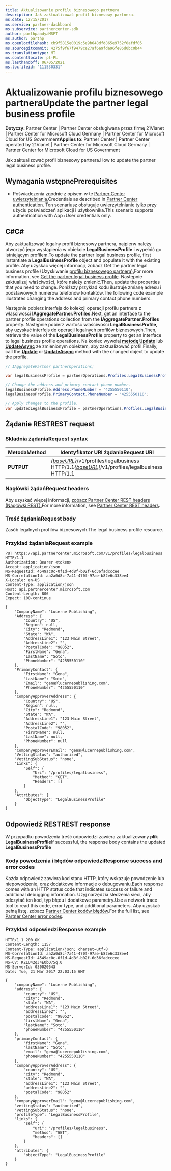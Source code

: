 ```yaml
---
title: Aktualizowanie profilu biznesowego partnera
description: Jak zaktualizować profil biznesowy partnera.
ms.date: 12/15/2017
ms.service: partner-dashboard
ms.subservice: partnercenter-sdk
author: parthpandyaMSFT
ms.author: parthp
ms.openlocfilehash: cb9f5815e0019c5e9b648dfd865e9752f0afdf05
ms.sourcegitcommit: 4275f9f67f9479ce27af6a9fda96fe86d0bc0b44
ms.translationtype: MT
ms.contentlocale: pl-PL
ms.lasthandoff: 06/05/2021
ms.locfileid: "111530331"
---
```

# <a name="update-the-partner-legal-business-profile"></a><span data-ttu-id="c7e61-103">Aktualizowanie profilu biznesowego partnera</span><span class="sxs-lookup"><span data-stu-id="c7e61-103">Update the partner legal business profile</span></span>

<span data-ttu-id="c7e61-104">**Dotyczy:** Partner Center | Partner Center obsługiwana przez firmę 21Vianet | Partner Center for Microsoft Cloud Germany | Partner Center for Microsoft Cloud for US Government</span><span class="sxs-lookup"><span data-stu-id="c7e61-104">**Applies to**: Partner Center | Partner Center operated by 21Vianet | Partner Center for Microsoft Cloud Germany | Partner Center for Microsoft Cloud for US Government</span></span>

<span data-ttu-id="c7e61-105">Jak zaktualizować profil biznesowy partnera.</span><span class="sxs-lookup"><span data-stu-id="c7e61-105">How to update the partner legal business profile.</span></span>

## <a name="prerequisites"></a><span data-ttu-id="c7e61-106">Wymagania wstępne</span><span class="sxs-lookup"><span data-stu-id="c7e61-106">Prerequisites</span></span>

- <span data-ttu-id="c7e61-107">Poświadczenia zgodnie z opisem w te [Partner Center uwierzytelniania.](partner-center-authentication.md)</span><span class="sxs-lookup"><span data-stu-id="c7e61-107">Credentials as described in [Partner Center authentication](partner-center-authentication.md).</span></span> <span data-ttu-id="c7e61-108">Ten scenariusz obsługuje uwierzytelnianie tylko przy użyciu poświadczeń aplikacji i użytkownika.</span><span class="sxs-lookup"><span data-stu-id="c7e61-108">This scenario supports authentication with App+User credentials only.</span></span>

## <a name="c"></a><span data-ttu-id="c7e61-109">C\#</span><span class="sxs-lookup"><span data-stu-id="c7e61-109">C\#</span></span>

<span data-ttu-id="c7e61-110">Aby zaktualizować legalny profil biznesowy partnera, najpierw należy utworzyć jego wystąpienia w obiekcie **LegalBusinessProfile** i wypełnić go istniejącym profilem.</span><span class="sxs-lookup"><span data-stu-id="c7e61-110">To update the partner legal business profile, first instantiate a **LegalBusinessProfile** object and populate it with the existing profile.</span></span> <span data-ttu-id="c7e61-111">Aby uzyskać więcej informacji, zobacz Get the partner legal business profile (Uzyskiwanie [profilu biznesowego partnera).](get-legal-business-profile.md)</span><span class="sxs-lookup"><span data-stu-id="c7e61-111">For more information, see [Get the partner legal business profile](get-legal-business-profile.md).</span></span> <span data-ttu-id="c7e61-112">Następnie zaktualizuj właściwości, które należy zmienić.</span><span class="sxs-lookup"><span data-stu-id="c7e61-112">Then, update the properties that you need to change.</span></span> <span data-ttu-id="c7e61-113">Poniższy przykład kodu ilustruje zmianę adresu i podstawowych numerów telefonów kontaktów.</span><span class="sxs-lookup"><span data-stu-id="c7e61-113">The following code example illustrates changing the address and primary contact phone numbers.</span></span>

<span data-ttu-id="c7e61-114">Następnie pobierz interfejs do kolekcji operacji profilu partnera z właściwości **IAggregatePartner.Profiles.**</span><span class="sxs-lookup"><span data-stu-id="c7e61-114">Next, get an interface to the partner profile operations collection from the **IAggregatePartner.Profiles** property.</span></span> <span data-ttu-id="c7e61-115">Następnie pobierz wartość właściwości **LegalBusinessProfile,** aby uzyskać interfejs do operacji legalnych profilów biznesowych.</span><span class="sxs-lookup"><span data-stu-id="c7e61-115">Then, retrieve the value of the **LegalBusinessProfile** property to get an interface to legal business profile operations.</span></span> <span data-ttu-id="c7e61-116">Na koniec wywołaj [**metodę Update**](/dotnet/api/microsoft.store.partnercenter.profiles.ilegalbusinessprofile.update) lub [**UpdateAsync**](/dotnet/api/microsoft.store.partnercenter.profiles.ilegalbusinessprofile.updateasync) ze zmienionym obiektem, aby zaktualizować profil.</span><span class="sxs-lookup"><span data-stu-id="c7e61-116">Finally, call the [**Update**](/dotnet/api/microsoft.store.partnercenter.profiles.ilegalbusinessprofile.update) or [**UpdateAsync**](/dotnet/api/microsoft.store.partnercenter.profiles.ilegalbusinessprofile.updateasync) method with the changed object to update the profile.</span></span>

``` csharp
// IAggregatePartner partnerOperations;

var legalBusinessProfile = partnerOperations.Profiles.LegalBusinessProfile.Get();

// Change the address and primary contact phone number.
legalBusinessProfile.Address.PhoneNumber = "4255550110";
legalBusinessProfile.PrimaryContact.PhoneNumber = "4255550110";

// Apply changes to the profile.
var updatedLegalBusinessProfile = partnerOperations.Profiles.LegalBusinessProfile.Update(legalBusinessProfile);
```

## <a name="rest-request"></a><span data-ttu-id="c7e61-117">Żądanie REST</span><span class="sxs-lookup"><span data-stu-id="c7e61-117">REST request</span></span>

### <a name="request-syntax"></a><span data-ttu-id="c7e61-118">Składnia żądania</span><span class="sxs-lookup"><span data-stu-id="c7e61-118">Request syntax</span></span>

| <span data-ttu-id="c7e61-119">Metoda</span><span class="sxs-lookup"><span data-stu-id="c7e61-119">Method</span></span>  | <span data-ttu-id="c7e61-120">Identyfikator URI żądania</span><span class="sxs-lookup"><span data-stu-id="c7e61-120">Request URI</span></span>                                                                    |
|---------|--------------------------------------------------------------------------------|
| <span data-ttu-id="c7e61-121">**PUT**</span><span class="sxs-lookup"><span data-stu-id="c7e61-121">**PUT**</span></span> | <span data-ttu-id="c7e61-122">[*{baseURL}*](partner-center-rest-urls.md)/v1/profiles/legalbusiness HTTP/1.1</span><span class="sxs-lookup"><span data-stu-id="c7e61-122">[*{baseURL}*](partner-center-rest-urls.md)/v1/profiles/legalbusiness HTTP/1.1</span></span> |

### <a name="request-headers"></a><span data-ttu-id="c7e61-123">Nagłówki żądań</span><span class="sxs-lookup"><span data-stu-id="c7e61-123">Request headers</span></span>

<span data-ttu-id="c7e61-124">Aby uzyskać więcej informacji, [zobacz Partner Center REST headers (Nagłówki REST).](headers.md)</span><span class="sxs-lookup"><span data-stu-id="c7e61-124">For more information, see [Partner Center REST headers](headers.md).</span></span>

### <a name="request-body"></a><span data-ttu-id="c7e61-125">Treść żądania</span><span class="sxs-lookup"><span data-stu-id="c7e61-125">Request body</span></span>

<span data-ttu-id="c7e61-126">Zasób legalnych profilów biznesowych.</span><span class="sxs-lookup"><span data-stu-id="c7e61-126">The legal business profile resource.</span></span>

### <a name="request-example"></a><span data-ttu-id="c7e61-127">Przykład żądania</span><span class="sxs-lookup"><span data-stu-id="c7e61-127">Request example</span></span>

```http
PUT https://api.partnercenter.microsoft.com/v1/profiles/legalbusiness HTTP/1.1
Authorization: Bearer <token>
Accept: application/json
MS-RequestId: 4549ac0c-0f1d-4d8f-b02f-6d36fadcccee
MS-CorrelationId: aa2a0d8c-7a41-470f-97ae-b82e6c338ee4
X-Locale: en-US
Content-Type: application/json
Host: api.partnercenter.microsoft.com
Content-Length: 806
Expect: 100-continue

{
    "CompanyName": "Lucerne Publishing",
    "Address": {
        "Country": "US",
        "Region": null,
        "City": "Redmond",
        "State": "WA",
        "AddressLine1": "123 Main Street",
        "AddressLine2": "",
        "PostalCode": "98052",
        "FirstName": "Gena",
        "LastName": "Soto",
        "PhoneNumber": "4255550110"
    },
    "PrimaryContact": {
        "FirstName": "Gena",
        "LastName": "Soto",
        "Email": "gena@lucernepublishing.com",
        "PhoneNumber": "4255550110"
    },
    "CompanyApproverAddress": {
        "Country": "US",
        "Region": null,
        "City": "Redmond",
        "State": "WA",
        "AddressLine1": "123 Main Street",
        "AddressLine2": "",
        "PostalCode": "98052",
        "FirstName": null,
        "LastName": null,
        "PhoneNumber": null
    },
    "CompanyApproverEmail": "gena@lucernepublishing.com",
    "VettingStatus": "authorized",
    "VettingSubStatus": "none",
    "Links": {
        "Self": {
            "Uri": "/profiles/legalbusiness",
            "Method": "GET",
            "Headers": []
        }
    },
    "Attributes": {
        "ObjectType": "LegalBusinessProfile"
    }
}
```

## <a name="rest-response"></a><span data-ttu-id="c7e61-128">Odpowiedź REST</span><span class="sxs-lookup"><span data-stu-id="c7e61-128">REST response</span></span>

<span data-ttu-id="c7e61-129">W przypadku powodzenia treść odpowiedzi zawiera zaktualizowany **plik LegalBusinessProfile**</span><span class="sxs-lookup"><span data-stu-id="c7e61-129">If successful, the response body contains the updated **LegalBusinessProfile**</span></span>

### <a name="response-success-and-error-codes"></a><span data-ttu-id="c7e61-130">Kody powodzenia i błędów odpowiedzi</span><span class="sxs-lookup"><span data-stu-id="c7e61-130">Response success and error codes</span></span>

<span data-ttu-id="c7e61-131">Każda odpowiedź zawiera kod stanu HTTP, który wskazuje powodzenie lub niepowodzenie, oraz dodatkowe informacje o debugowaniu.</span><span class="sxs-lookup"><span data-stu-id="c7e61-131">Each response comes with an HTTP status code that indicates success or failure and additional debugging information.</span></span> <span data-ttu-id="c7e61-132">Użyj narzędzia śledzenia sieci, aby odczytać ten kod, typ błędu i dodatkowe parametry.</span><span class="sxs-lookup"><span data-stu-id="c7e61-132">Use a network trace tool to read this code, error type, and additional parameters.</span></span> <span data-ttu-id="c7e61-133">Aby uzyskać pełną listę, zobacz [Partner Center kodów błędów](error-codes.md).</span><span class="sxs-lookup"><span data-stu-id="c7e61-133">For the full list, see [Partner Center error codes](error-codes.md).</span></span>

### <a name="response-example"></a><span data-ttu-id="c7e61-134">Przykład odpowiedzi</span><span class="sxs-lookup"><span data-stu-id="c7e61-134">Response example</span></span>

```http
HTTP/1.1 200 OK
Content-Length: 1157
Content-Type: application/json; charset=utf-8
MS-CorrelationId: aa2a0d8c-7a41-470f-97ae-b82e6c338ee4
MS-RequestId: 4549ac0c-0f1d-4d8f-b02f-6d36fadcccee
MS-CV: KZLU42qJ4EObO75q.0
MS-ServerId: 030020643
Date: Tue, 21 Mar 2017 22:03:15 GMT

{
    "companyName": "Lucerne Publishing",
    "address": {
        "country": "US",
        "city": "Redmond",
        "state": "WA",
        "addressLine1": "123 Main Street",
        "addressLine2": "",
        "postalCode": "98052",
        "firstName": "Gena",
        "lastName": "Soto",
        "phoneNumber": "4255550110"
    },
    "primaryContact": {
        "firstName": "Gena",
        "lastName": "Soto",
        "email": "gena@lucernepublishing.com",
        "phoneNumber": "4255550110"
    },
    "companyApproverAddress": {
        "country": "US",
        "city": "Redmond",
        "state": "WA",
        "addressLine1": "123 Main Street",
        "addressLine2": "",
        "postalCode": "98052"
    },
    "companyApproverEmail": "gena@lucernepublishing.com",
    "vettingStatus": "authorized",
    "vettingSubStatus": "none",
    "profileType": "LegalBusinessProfile",
    "links": {
        "self": {
            "uri": "/profiles/legalbusiness",
            "method": "GET",
            "headers": []
        }
    },
    "attributes": {
        "objectType": "LegalBusinessProfile"
    }
}
```
